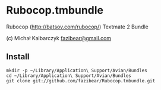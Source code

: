Rubocop.tmbundle
================

Rubocop (http://batsov.com/rubocop/) Textmate 2 Bundle

(c) Michał Kalbarczyk fazibear@gmail.com

Install
-------
    mkdir -p ~/Library/Application\ Support/Avian/Bundles
    cd ~/Library/Application\ Support/Avian/Bundles
    git clone git://github.com/fazibear/Rubocop.tmbundle.git

